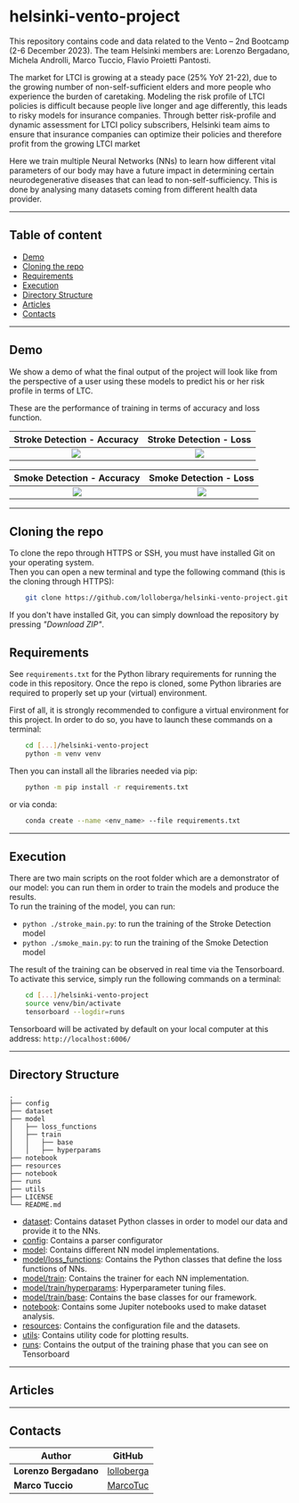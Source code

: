 # helsinki-vento-project
This repository contains code and data related to the Vento – 2nd Bootcamp (2-6 December 2023). The team Helsinki members are: Lorenzo Bergadano, Michela Androlli, Marco Tuccio, Flavio Proietti Pantosti.

The market for LTCI is growing at a steady pace (25% YoY 21-22), due to the growing number of non-self-sufficient elders and more people who experience the burden of caretaking. Modeling the risk profile of LTCI policies is difficult because people live longer and age differently, this leads to risky models for insurance companies.
Through better risk-profile and dynamic assessment for LTCI policy subscribers, Helsinki team aims to ensure that insurance companies can optimize their policies and therefore profit from the growing LTCI market

Here we train multiple Neural Networks (NNs) to learn how different vital parameters of our body may have a future impact in determining certain neurodegenerative diseases that can lead to non-self-sufficiency. This is done by analysing many datasets coming from different health data provider.

-------------------------

## Table of content
- [Demo](#demo)
- [Cloning the repo](#cloning-the-repo)
- [Requirements](#requirements)
- [Execution](#execution)
- [Directory Structure](#directory-structure)
- [Articles](#articles)
- [Contacts](#contacts)

------------------

## Demo
We show a demo of what the final output of the project will look like from the perspective of a user using these models to predict his or her risk profile in terms of LTC.

These are the performance of training in terms of accuracy and loss function.

|                      Stroke Detection - Accuracy                      |                        Stroke Detection - Loss                        |
|:---------------------------------------------------------------------:|:---------------------------------------------------------------------:|
| ![](https://live.staticflickr.com/65535/53378975161_1fa67c7f49_h.jpg) | ![](https://live.staticflickr.com/65535/53378975171_41b5bb9c53_h.jpg) |

|                      Smoke Detection - Accuracy                       |                        Smoke Detection - Loss                         |
|:---------------------------------------------------------------------:|:---------------------------------------------------------------------:|
| ![](https://live.staticflickr.com/65535/53379444215_4d2ea5f5b3_c.jpg) | ![](https://live.staticflickr.com/65535/53378999721_b0878303f3_c.jpg) |

------------------

## Cloning the repo
To clone the repo through HTTPS or SSH, you must have installed Git on your operating system.<br>
Then you can open a new terminal and type the following command (this is the cloning through HTTPS):
```bash
    git clone https://github.com/lolloberga/helsinki-vento-project.git
```

If you don't have installed Git, you can simply download the repository by pressing <i>"Download ZIP"</i>.

## Requirements

See `requirements.txt` for the Python library requirements for running the code in this repository.
Once the repo is cloned, some Python libraries are required to properly set up your (virtual) environment.

First of all, it is strongly recommended to configure a virtual environment for this project. In order to do so, you have to launch these commands on a terminal:
```bash
    cd [...]/helsinki-vento-project
    python -m venv venv
```

Then you can install all the libraries needed via pip:
```bash
    python -m pip install -r requirements.txt
```

or via conda:
```bash
    conda create --name <env_name> --file requirements.txt
```

-----------------------
## Execution

There are two main scripts on the root folder which are a demonstrator of our model: you can run them in order to train the models and produce the results.<br>
To run the training of the model, you can run:
- `python ./stroke_main.py`: to run the training of the Stroke Detection model 
- `python ./smoke_main.py`: to run the training of the Smoke Detection model

The result of the training can be observed in real time via the Tensorboard. To activate this service, simply run the following commands on a terminal:
```bash
    cd [...]/helsinki-vento-project
    source venv/bin/activate
    tensorboard --logdir=runs
```

Tensorboard will be activated by default on your local computer at this address: `http://localhost:6006/`

------------------------

## Directory Structure
    .
    ├── config
    ├── dataset
    ├── model
    │   ├── loss_functions
    │   ├── train
    │   │   ├── base
    │   │   ├── hyperparams
    ├── notebook
    ├── resources
    ├── notebook
    ├── runs
    ├── utils
    ├── LICENSE
    └── README.md

- [dataset](#dataset): Contains dataset Python classes in order to model our data and provide it to the NNs.
- [config](#config): Contains a parser configurator
- [model](#model): Contains different NN model implementations.
- [model/loss_functions](#model-loss_functions): Contains the Python classes that define the loss functions of NNs.
- [model/train](#model-train): Contains the trainer for each NN implementation.
- [model/train/hyperparams](#model-hyperparams): Hyperparameter tuning files.
- [model/train/base](#model-base): Contains the base classes for our framework.
- [notebook](#notebook): Contains some Jupiter notebooks used to make dataset analysis.
- [resources](#resouces): Contains the configuration file and the datasets.
- [utils](#utils): Contains utility code for plotting results.
- [runs](#runs): Contains the output of the training phase that you can see on Tensorboard

-------------------------------------------------------------

## Articles



-------------------------------------------------------------

## Contacts

| Author                | GitHub                                      | 
|-----------------------|---------------------------------------------|
| **Lorenzo Bergadano** | [lolloberga](https://github.com/lolloberga) |
| **Marco Tuccio**      | [MarcoTuc](https://github.com/MarcoTuc)     |